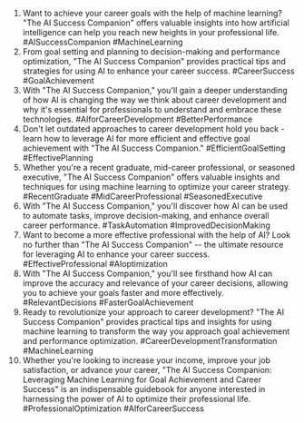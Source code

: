 1. Want to achieve your career goals with the help of machine learning? "The AI Success Companion" offers valuable insights into how artificial intelligence can help you reach new heights in your professional life. #AISuccessCompanion #MachineLearning
2. From goal setting and planning to decision-making and performance optimization, "The AI Success Companion" provides practical tips and strategies for using AI to enhance your career success. #CareerSuccess #GoalAchievement
3. With "The AI Success Companion," you'll gain a deeper understanding of how AI is changing the way we think about career development and why it's essential for professionals to understand and embrace these technologies. #AIforCareerDevelopment #BetterPerformance
4. Don't let outdated approaches to career development hold you back - learn how to leverage AI for more efficient and effective goal achievement with "The AI Success Companion." #EfficientGoalSetting #EffectivePlanning
5. Whether you're a recent graduate, mid-career professional, or seasoned executive, "The AI Success Companion" offers valuable insights and techniques for using machine learning to optimize your career strategy. #RecentGraduate #MidCareerProfessional #SeasonedExecutive
6. With "The AI Success Companion," you'll discover how AI can be used to automate tasks, improve decision-making, and enhance overall career performance. #TaskAutomation #ImprovedDecisionMaking
7. Want to become a more effective professional with the help of AI? Look no further than "The AI Success Companion" -- the ultimate resource for leveraging AI to enhance your career success. #EffectiveProfessional #AIoptimization
8. With "The AI Success Companion," you'll see firsthand how AI can improve the accuracy and relevance of your career decisions, allowing you to achieve your goals faster and more effectively. #RelevantDecisions #FasterGoalAchievement
9. Ready to revolutionize your approach to career development? "The AI Success Companion" provides practical tips and insights for using machine learning to transform the way you approach goal achievement and performance optimization. #CareerDevelopmentTransformation #MachineLearning
10. Whether you're looking to increase your income, improve your job satisfaction, or advance your career, "The AI Success Companion: Leveraging Machine Learning for Goal Achievement and Career Success" is an indispensable guidebook for anyone interested in harnessing the power of AI to optimize their professional life. #ProfessionalOptimization #AIforCareerSuccess
